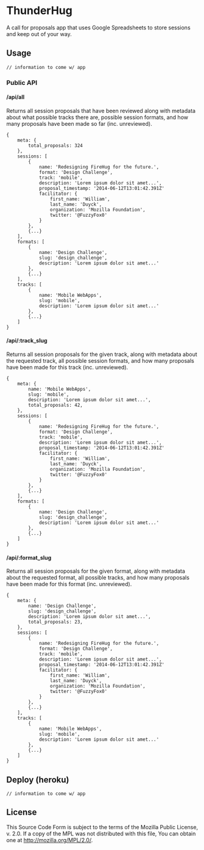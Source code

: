 # ThunderHug
A call for proposals app that uses Google Spreadsheets to store sessions and
keep out of your way.

## Usage

	// information to come w/ app

### Public API

#### /api/all
Returns all session proposals that have been reviewed along with metadata about
what possible tracks there are, possible session formats, and how many proposals
have been made so far (inc. unreviewed).

	{
		meta: {
			total_proposals: 324
		},
		sessions: [
			{
				name: 'Redesigning FireHug for the future.',
				format: 'Design Challenge',
				track: 'mobile',
				description: 'Lorem ipsum dolor sit amet...',
				proposal_timestamp: '2014-06-12T13:01:42.391Z'
				facilitator: {
					first_name: 'William',
					last_name: 'Duyck',
					organization: 'Mozilla Foundation',
					twitter: '@FuzzyFox0'
				}
			},
			{...}
		],
		formats: [
			{
				name: 'Design Challenge',
				slug: 'design_challenge',
				description: 'Lorem ipsum dolor sit amet...'
			},
			{...}
		],
		tracks: [
			{
				name: 'Mobile WebApps',
				slug: 'mobile',
				description: 'Lorem ipsum dolor sit amet...'
			},
			{...}
		]
	}

#### /api/:track_slug
Returns all session proposals for the given track, along with metadata about the
requested track, all possible session formats, and how many proposals have been
made for this track (inc. unreviewed).

	{
		meta: {
			name: 'Mobile WebApps',
			slug: 'mobile',
			description: 'Lorem ipsum dolor sit amet...',
			total_proposals: 42,
		},
		sessions: [
			{
				name: 'Redesigning FireHug for the future.',
				format: 'Design Challenge',
				track: 'mobile',
				description: 'Lorem ipsum dolor sit amet...',
				proposal_timestamp: '2014-06-12T13:01:42.391Z'
				facilitator: {
					first_name: 'William',
					last_name: 'Duyck',
					organization: 'Mozilla Foundation',
					twitter: '@FuzzyFox0'
				}
			},
			{...}
		],
		formats: [
			{
				name: 'Design Challenge',
				slug: 'design_challenge',
				description: 'Lorem ipsum dolor sit amet...'
			},
			{...}
		]
	}

#### /api/:format_slug
Returns all session proposals for the given format, along with metadata about the
requested format, all possible tracks, and how many proposals have been made for
this format (inc. unreviewed).

	{
		meta: {
			name: 'Design Challenge',
			slug: 'design_challenge',
			description: 'Lorem ipsum dolor sit amet...',
			total_proposals: 23,
		},
		sessions: [
			{
				name: 'Redesigning FireHug for the future.',
				format: 'Design Challenge',
				track: 'mobile',
				description: 'Lorem ipsum dolor sit amet...',
				proposal_timestamp: '2014-06-12T13:01:42.391Z'
				facilitator: {
					first_name: 'William',
					last_name: 'Duyck',
					organization: 'Mozilla Foundation',
					twitter: '@FuzzyFox0'
				}
			},
			{...}
		],
		tracks: [
			{
				name: 'Mobile WebApps',
				slug: 'mobile',
				description: 'Lorem ipsum dolor sit amet...'
			},
			{...}
		]
	}

## Deploy (heroku)

	// information to come w/ app

## License
This Source Code Form is subject to the terms of the Mozilla Public License,
v. 2.0. If a copy of the MPL was not distributed with this file, You can obtain
one at <http://mozilla.org/MPL/2.0/>.
